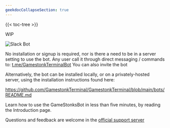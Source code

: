 ```yaml
---
geekdocCollapseSection: true
---
```


{{< toc-tree >}}

WIP

![Slack Bot](https://user-images.githubusercontent.com/43375532/157494575-72d7202f-7f1c-4093-a815-a2c3aac21835.png)

No installation or signup is required, nor is there a need to be in a server setting to use the bot. Any user call it through direct messaging / commands to: [t.me/GamestonkTerminalBot](https://t.me/GamestonkTerminalBot)
You can also invite the bot

Alternatively, the bot can be installed locally, or on a privately-hosted server, using the installation instructions found here:

https://github.com/GamestonkTerminal/GamestonkTerminal/blob/main/bots/README.md

Learn how to use the GameStonksBot in less than five minutes, by reading the Introduction page.

Questions and feedback are welcome in the [official support server](https://discord.com/invite/Up2QGbMKHY)
